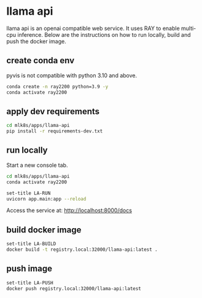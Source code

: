 # llama api

llama api is an openai compatible web service. It uses RAY to enable multi-cpu inference. Below are the instructions on how to run locally, build and push the docker image.

## create conda env

pyvis is not compatible with python 3.10 and above.

```bash
conda create -n ray2200 python=3.9 -y 
conda activate ray2200 
```

## apply dev requirements

```bash
cd mlk8s/apps/llama-api 
pip install -r requirements-dev.txt 
```

## run locally

Start a new console tab.

```bash
cd mlk8s/apps/llama-api 
conda activate ray2200

set-title LA-RUN 
uvicorn app.main:app --reload 
```

Access the service at:
[http://localhost:8000/docs](http://localhost:8000/docs)

## build docker image

```bash
set-title LA-BUILD 
docker build -t registry.local:32000/llama-api:latest . 
```

## push image

```bash
set-title LA-PUSH 
docker push registry.local:32000/llama-api:latest 
```
